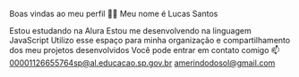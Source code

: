 Boas vindas ao meu perfil 💙💙
Meu nome é Lucas Santos

Estou estudando na Alura
Estou me desenvolvendo na linguagem JavaScript
Utilizo esse espaço para minha organização e compartilhamento dos meu projetos desenvolvidos
Você pode entrar em contato comigo 📫
00001126655764sp@al.educacao.sp.gov.br
amerindodosol@gmail.com
